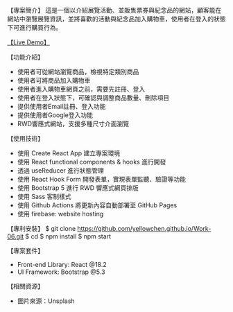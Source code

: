 【專案簡介】
這是一個以介紹展覽活動、並販售票券與紀念品的網站，顧客能在網站中瀏覽展覽資訊，並將喜歡的活動與紀念品加入購物車，使用者在登入的狀態下可進行購買行為。

[【Live Demo】](https://yellowchen.github.io/Work-06/)

【功能介紹】
- 使用者可從網站瀏覽商品，檢視特定類別商品
- 使用者可將商品加入購物車
- 使用者進入購物車網頁之前，需要先註冊、登入
- 使用者在登入狀態下，可確認與調整商品數量、刪除項目
- 提供使用者Email註冊、登入功能
- 提供使用者Google登入功能
- RWD響應式網站，支援多種尺寸介面瀏覽

【使用技術】
- 使用 Create React App 建立專案環境
- 使用 React functional components & hooks 進行開發
- 透過 useReducer 進行狀態管理
- 使用 React Hook Form 開發表單，實現表單監聽、驗證等功能
- 使用 Bootstrap 5 進行 RWD 響應式網頁排版
- 使用 Sass 客制樣式
- 使用 Github Actions 將更新內容自動部署至 GitHub Pages
- 使用 firebase: website hosting

【專利安裝】
$ git clone https://github.com/yellowchen.github.io/Work-06.git
$ cd 
$ npm install
$ npm start

【專案套件】
- Front-end Library: React @18.2
- UI Framework: Bootstrap @5.3

【相關資源】
- 圖片來源：Unsplash
